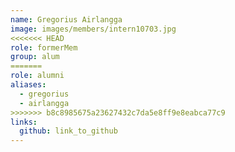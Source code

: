 ```yaml
---
name: Gregorius Airlangga 
image: images/members/intern10703.jpg 
<<<<<<< HEAD
role: formerMem
group: alum
=======
role: alumni
aliases:
  - gregorius
  - airlangga
>>>>>>> b8c8985675a23627432c7da5e8ff9e8eabca77c9
links:
  github: link_to_github 
---
```

